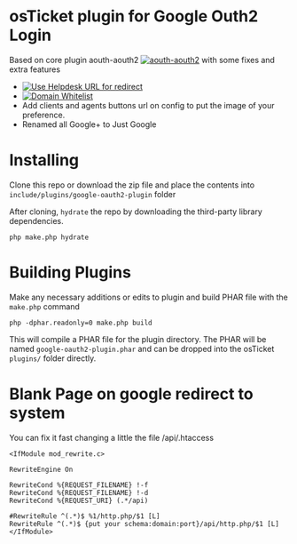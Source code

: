 osTicket plugin for Google Outh2 Login
=========================

Based on core plugin aouth-aouth2
[![aouth-aouth2](https://github.com/osTicket/osTicket-plugins/tree/develop/auth-oauth)](https://github.com/osTicket/osTicket-plugins/tree/develop/auth-oauth)
with some fixes and extra features
- [![Use Helpdesk URL for redirect](https://github.com/osTicket/osTicket-plugins/pull/121)](https://github.com/osTicket/osTicket-plugins/pull/121)
- [![Domain Whitelist](https://github.com/osTicket/osTicket-plugins/pull/122/files)](https://github.com/osTicket/osTicket-plugins/tree/develop/auth-oauth)
- Add clients and agents buttons url on config to put the image of your preference.
- Renamed all Google+ to Just Google


Installing
==========

Clone this repo or download the zip file and place the contents into
`include/plugins/google-oauth2-plugin` folder

After cloning, `hydrate` the repo by downloading the third-party library
dependencies.

    php make.php hydrate

Building Plugins
================
Make any necessary additions or edits to plugin and build PHAR file with
the `make.php` command

    php -dphar.readonly=0 make.php build

This will compile a PHAR file for the plugin directory. The PHAR will be
named `google-oauth2-plugin.phar` and can be dropped into the osTicket `plugins/` folder
directly.

Blank Page on google redirect to system
=======================================
You can fix it fast changing a little the file /api/.htaccess

    <IfModule mod_rewrite.c>

    RewriteEngine On

    RewriteCond %{REQUEST_FILENAME} !-f
    RewriteCond %{REQUEST_FILENAME} !-d
    RewriteCond %{REQUEST_URI} (.*/api)

    #RewriteRule ^(.*)$ %1/http.php/$1 [L]
    RewriteRule ^(.*)$ {put your schema:domain:port}/api/http.php/$1 [L]
    </IfModule>


    



